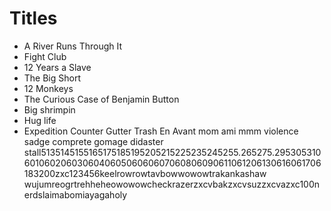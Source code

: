 # Titles

- A River Runs Through It
- Fight Club
- 12 Years a Slave
- The Big Short
- 12 Monkeys
- The Curious Case of Benjamin Button
- Big shrimpin
- Hug life
- Expedition Counter
Gutter Trash
En Avant mom ami mmm violence
sadge
comprete gomage didaster
stall5135145155165175185195205215225235245255.265275.295305310601060206030604060506060607060806090611061206130616061706183200zxc123456keelrowrowtavbowwowowtrakankashaw
wujumreogrtrehheheowowowcheckrazerzxcvbakzxcvsuzzxcvazxc100nerdslaimabomiayagaholy





